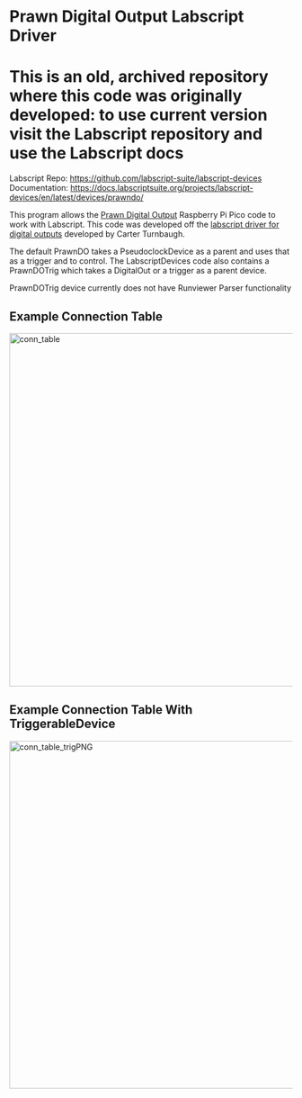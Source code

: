 # Prawn Digital Output Labscript Driver

# This is an old, archived repository where this code was originally developed: to use current version visit the Labscript repository and use the Labscript docs

Labscript Repo: https://github.com/labscript-suite/labscript-devices
Documentation: https://docs.labscriptsuite.org/projects/labscript-devices/en/latest/devices/prawndo/



This program allows the [Prawn Digital Output](https://github.com/pmiller2022/prawn_digital_output/tree/main) Raspberry Pi Pico code to work with Labscript. This code was developed off the [labscript driver for digital outputs](https://github.com/carterturn/zwierlein_labscript_user_devices/tree/basis/prawn_do) developed by Carter Turnbaugh.

The default PrawnDO takes a PseudoclockDevice as a parent and uses that as a trigger and to control. The LabscriptDevices code also contains a PrawnDOTrig which takes a DigitalOut or a trigger as a parent device.

PrawnDOTrig device currently does not have Runviewer Parser functionality

## Example Connection Table
<img width="628" alt="conn_table" src="https://github.com/pmiller2022/prawn_digital_output_labscript/assets/75953337/e2b42a52-4413-4708-b5bd-46628bacdf07">

## Example Connection Table With TriggerableDevice
<img width="618" alt="conn_table_trigPNG" src="https://github.com/pmiller2022/prawn_digital_output_labscript/assets/75953337/a7d39627-6316-4845-b4f8-16cfeb4132a8">
